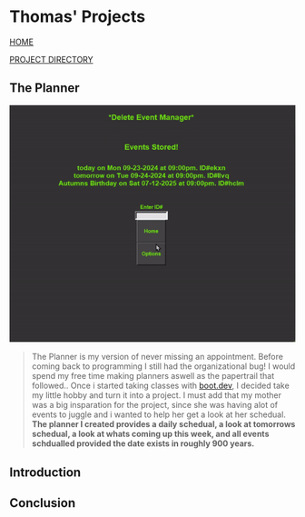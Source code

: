 # Thomas' Projects

[HOME](index.html)

[PROJECT DIRECTORY](index2.html)

## The Planner

![planner pic](static/images/planner/planner_gif.gif)

> The Planner is my version of never missing an appointment. Before coming back to programming I still had the organizational bug!
> I would spend my free time making planners aswell as the papertrail that followed.. Once i started taking classes with [boot.dev](https://www.boot.dev/), I decided take my little hobby and turn it into a project. I must add that my mother was a big insparation for the project, since she was having alot of events to juggle and i wanted to help her get a look at her schedual. **The planner I created provides a daily schedual, a look at tomorrows schedual, a look at whats coming up this week, and all events schdualled provided the date exists in roughly 900 years.** 

## Introduction

## Conclusion